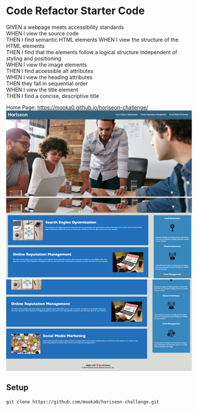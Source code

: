 # Code Refactor Starter Code
GIVEN a webpage meets accessibility standards <br>
WHEN I view the source code <br>
THEN I find semantic HTML elements
WHEN I view the structure of the HTML elements<br>
THEN I find that the elements follow a logical structure independent of styling and positioning<br>
WHEN I view the image elements<br>
THEN I find accessible alt attributes<br>
WHEN I view the heading attributes<br>
THEN they fall in sequential order<br>
WHEN I view the title element<br>
THEN I find a concise, descriptive title<br>

Home Page: https://mooka0.github.io/horiseon-challenge/<br>
<img src="./Develop/assets/images/horiseon-1.png"/>
<img src="./Develop/assets/images/horiseon-2.png"/>
<img src="./Develop/assets/images/horiseon-3.png"/>

## Setup
```
git clone https://github.com/mooka0/horiseon-challenge.git
```

